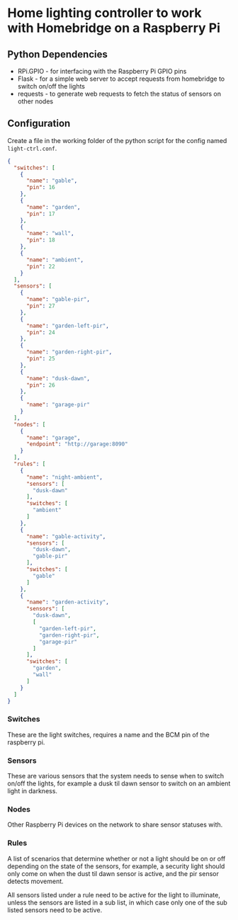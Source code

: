 # Home lighting controller to work with Homebridge on a Raspberry Pi

## Python Dependencies

* RPi.GPIO - for interfacing with the Raspberry Pi GPIO pins
* Flask - for a simple web server to accept requests from homebridge to switch on/off the lights
* requests - to generate web requests to fetch the status of sensors on other nodes

## Configuration

Create a file in the working folder of the python script for the config named `light-ctrl.conf`.

```json
{
  "switches": [
    {
      "name": "gable",
      "pin": 16
    },
    {
      "name": "garden",
      "pin": 17
    },
    {
      "name": "wall",
      "pin": 18
    },
    {
      "name": "ambient",
      "pin": 22
    }
  ],
  "sensors": [
    {
      "name": "gable-pir",
      "pin": 27
    },
    {
      "name": "garden-left-pir",
      "pin": 24
    },
    {
      "name": "garden-right-pir",
      "pin": 25
    },
    {
      "name": "dusk-dawn",
      "pin": 26
    },
    {
      "name": "garage-pir"
    }
  ],
  "nodes": [
    {
      "name": "garage",
      "endpoint": "http://garage:8090"
    }
  ],
  "rules": [
    {
      "name": "night-ambient",
      "sensors": [
        "dusk-dawn"
      ],
      "switches": [
        "ambient"
      ]
    },
    {
      "name": "gable-activity",
      "sensors": [
        "dusk-dawn",
        "gable-pir"
      ],
      "switches": [
        "gable"
      ]
    },
    {
      "name": "garden-activity",
      "sensors": [
        "dusk-dawn",
        [
          "garden-left-pir",
          "garden-right-pir",
          "garage-pir"
        ]
      ],
      "switches": [
        "garden",
        "wall"
      ]
    }
  ]
}
```

### Switches

These are the light switches, requires a name and the BCM pin of the raspberry pi.

### Sensors

These are various sensors that the system needs to sense when to switch on/off the lights, for example a dusk til dawn sensor to switch on an ambient light in darkness.

### Nodes

Other Raspberry Pi devices on the network to share sensor statuses with.

### Rules

A list of scenarios that determine whether or not a light should be on or off depending on the state of the sensors, for example, a security light should only come on when the dust til dawn sensor is active, and the pir sensor detects movement.

All sensors listed under a rule need to be active for the light to illuminate, unless the sensors are listed in a sub list, in which case only one of the sub listed sensors need to be active.
